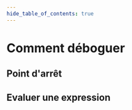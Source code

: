```yaml
---
hide_table_of_contents: true
---
```



# Comment déboguer

## Point d'arrêt

## Evaluer une expression
